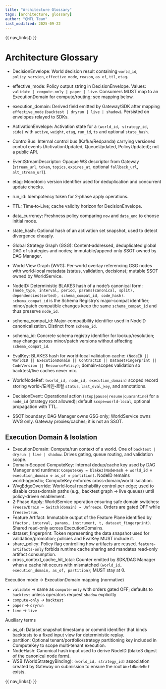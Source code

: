 ```yaml
---
title: "Architecture Glossary"
tags: [architecture, glossary]
author: "QMTL Team"
last_modified: 2025-09-22
---
```


{{ nav_links() }}

# Architecture Glossary

- DecisionEnvelope: World decision result containing `world_id`, `policy_version`, `effective_mode`, `reason`, `as_of`, `ttl`, `etag`.
- effective_mode: Policy output string in DecisionEnvelope. Values: `validate | compute-only | paper | live`. Consumers MUST map to an ExecutionDomain for compute/routing; see mapping below.
- execution_domain: Derived field emitted by Gateway/SDK after mapping `effective_mode` (`backtest | dryrun | live | shadow`). Persisted on envelopes relayed to SDKs.
- ActivationEnvelope: Activation state for a `(world_id, strategy_id, side)` with `active`, `weight`, `etag`, `run_id`, `ts` and optional `state_hash`.
- ControlBus: Internal control bus (Kafka/Redpanda) carrying versioned control events (ActivationUpdated, QueueUpdated, PolicyUpdated); not a public API.
- EventStreamDescriptor: Opaque WS descriptor from Gateway (`stream_url`, `token`, `topics`, `expires_at`, optional `fallback_url`, `alt_stream_url`).
- etag: Monotonic version identifier used for deduplication and concurrent update checks.
- run_id: Idempotency token for 2‑phase apply operations.
- TTL: Time‑to‑Live; cache validity horizon for DecisionEnvelope.
- data_currency: Freshness policy comparing `now` and `data_end` to choose initial mode.
- state_hash: Optional hash of an activation set snapshot, used to detect divergence cheaply.

- Global Strategy Graph (GSG): Content‑addressed, deduplicated global DAG of strategies and nodes; immutable/append‑only SSOT owned by DAG Manager.
- World View Graph (WVG): Per‑world overlay referencing GSG nodes with world‑local metadata (status, validation, decisions); mutable SSOT owned by WorldService.
- NodeID: Deterministic BLAKE3 hash of a node’s canonical form: `(node_type, interval, period, params(canonical, split), dependencies(sorted), schema_compat_id, code_hash)`. `schema_compat_id` is the Schema Registry’s major‑compat identifier; minor/patch compatible changes keep the same `schema_compat_id` and thus preserve `node_id`.
- schema_compat_id: Major‑compatibility identifier used in NodeID canonicalization. Distinct from `schema_id`.
- schema_id: Concrete schema registry identifier for lookup/resolution; may change across minor/patch versions without affecting `schema_compat_id`.
- EvalKey: BLAKE3 hash for world‑local validation cache: `(NodeID || WorldID || ExecutionDomain || ContractID || DatasetFingerprint || CodeVersion || ResourcePolicy)`; domain‑scopes validation so backtest/live caches never mix.
- WorldNodeRef: `(world_id, node_id, execution_domain)` scoped record storing world‑/도메인‑로컬 `status`, `last_eval_key`, and annotations.
- DecisionEvent: Operational action (`stop|pause|resume|quarantine`) for a `node_id` (strategy root allowed); default `scope=world-local`, optional propagation with TTL.
- SSOT boundary: DAG Manager owns GSG only; WorldService owns WVG only. Gateway proxies/caches; it is not an SSOT.

## Execution Domain & Isolation

- ExecutionDomain: Compute/run context of a world. One of `backtest | dryrun | live | shadow`. Drives gating, queue routing, and validation scope.
- Domain‑Scoped ComputeKey: Internal dedup/cache key used by DAG Manager and runtimes: `ComputeKey = blake3(NodeHash ⊕ world_id ⊕ execution_domain ⊕ as_of ⊕ partition)`. NodeID remains world‑agnostic; ComputeKey enforces cross‑domain/world isolation.
- WvgEdgeOverride: World‑local reachability control per edge; used to disable cross‑domain paths (e.g., backtest graph → live queues) until policy‑driven enablement.
- 2‑Phase Apply: WorldService operation ensuring safe domain switches: `Freeze/Drain → Switch(domain) → Unfreeze`. Orders are gated OFF while `freeze=true`.
- Feature Artifact: Immutable output of the Feature Plane identified by `(factor, interval, params, instrument, t, dataset_fingerprint)`. Shared read-only across ExecutionDomains.
- dataset_fingerprint: Token representing the data snapshot used for validation/promotion; policies and EvalKey MUST include it.
- share_policy: Policy flag controlling how artifacts are reused. `feature-artifacts-only` forbids runtime cache sharing and mandates read-only artifact consumption.
- cross_context_cache_hit_total: Counter emitted by SDK/DAG Manager when a cache hit occurs with mismatched `(world_id, execution_domain, as_of, partition)`; MUST stay at 0.

Execution mode → ExecutionDomain mapping (normative)
- `validate` → same as `compute-only` with orders gated OFF; defaults to `backtest` unless operators request `shadow` explicitly
- `compute-only` → `backtest`
- `paper` → `dryrun`
- `live` → `live`

Auxiliary terms
- as_of: Dataset snapshot timestamp or commit identifier that binds backtests to a fixed input view for deterministic replay.
- partition: Optional tenant/portfolio/strategy partitioning key included in ComputeKey to scope multi‑tenant execution.
- NodeHash: Canonical hash input used to derive NodeID (blake3 digest of the canonical node form).
- WSB (WorldStrategyBinding): `(world_id, strategy_id)` association created by Gateway on submission to ensure the root `WorldNodeRef` exists.

{{ nav_links() }}
